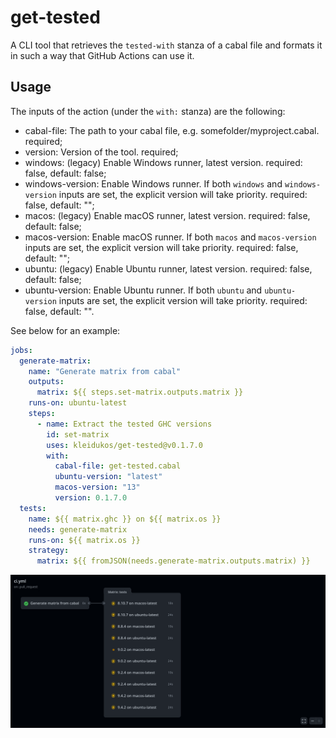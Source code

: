 # get-tested

A CLI tool that retrieves the `tested-with` stanza of a cabal file and formats it in such a way that GitHub Actions can use it.

## Usage

The inputs of the action (under the `with:` stanza) are the following:

*  cabal-file:
    The path to your cabal file, e.g. somefolder/myproject.cabal. required;
*  version: Version of the tool. required;
*  windows: (legacy) Enable Windows runner, latest version. required: false, default: false;
*  windows-version: Enable Windows runner. If both `windows` and `windows-version` inputs are set, the explicit version will take priority. required: false, default: "";
*  macos: (legacy) Enable macOS runner, latest version. required: false, default: false;
*  macos-version: Enable macOS runner.  If both `macos` and `macos-version` inputs are set, the explicit version will take priority. required: false, default: "";
*  ubuntu: (legacy) Enable Ubuntu runner, latest version. required: false, default: false;
*  ubuntu-version: Enable Ubuntu runner.  If both `ubuntu` and `ubuntu-version` inputs are set, the explicit version will take priority. required: false, default: "".

See below for an example:

```yaml
jobs:
  generate-matrix:
    name: "Generate matrix from cabal"
    outputs: 
      matrix: ${{ steps.set-matrix.outputs.matrix }}
    runs-on: ubuntu-latest
    steps:
      - name: Extract the tested GHC versions
        id: set-matrix
        uses: kleidukos/get-tested@v0.1.7.0
        with:
          cabal-file: get-tested.cabal
          ubuntu-version: "latest"
          macos-version: "13"
          version: 0.1.7.0
  tests:
    name: ${{ matrix.ghc }} on ${{ matrix.os }}
    needs: generate-matrix
    runs-on: ${{ matrix.os }}
    strategy:
      matrix: ${{ fromJSON(needs.generate-matrix.outputs.matrix) }}
```

![](./showcase.png)
